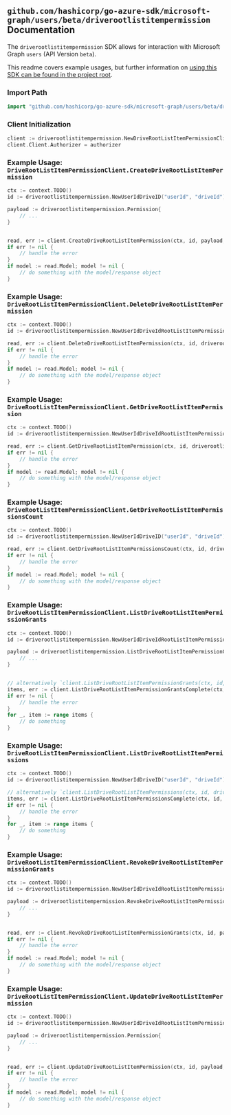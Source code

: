 
## `github.com/hashicorp/go-azure-sdk/microsoft-graph/users/beta/driverootlistitempermission` Documentation

The `driverootlistitempermission` SDK allows for interaction with Microsoft Graph `users` (API Version `beta`).

This readme covers example usages, but further information on [using this SDK can be found in the project root](https://github.com/hashicorp/go-azure-sdk/tree/main/docs).

### Import Path

```go
import "github.com/hashicorp/go-azure-sdk/microsoft-graph/users/beta/driverootlistitempermission"
```


### Client Initialization

```go
client := driverootlistitempermission.NewDriveRootListItemPermissionClientWithBaseURI("https://graph.microsoft.com")
client.Client.Authorizer = authorizer
```


### Example Usage: `DriveRootListItemPermissionClient.CreateDriveRootListItemPermission`

```go
ctx := context.TODO()
id := driverootlistitempermission.NewUserIdDriveID("userId", "driveId")

payload := driverootlistitempermission.Permission{
	// ...
}


read, err := client.CreateDriveRootListItemPermission(ctx, id, payload, driverootlistitempermission.DefaultCreateDriveRootListItemPermissionOperationOptions())
if err != nil {
	// handle the error
}
if model := read.Model; model != nil {
	// do something with the model/response object
}
```


### Example Usage: `DriveRootListItemPermissionClient.DeleteDriveRootListItemPermission`

```go
ctx := context.TODO()
id := driverootlistitempermission.NewUserIdDriveIdRootListItemPermissionID("userId", "driveId", "permissionId")

read, err := client.DeleteDriveRootListItemPermission(ctx, id, driverootlistitempermission.DefaultDeleteDriveRootListItemPermissionOperationOptions())
if err != nil {
	// handle the error
}
if model := read.Model; model != nil {
	// do something with the model/response object
}
```


### Example Usage: `DriveRootListItemPermissionClient.GetDriveRootListItemPermission`

```go
ctx := context.TODO()
id := driverootlistitempermission.NewUserIdDriveIdRootListItemPermissionID("userId", "driveId", "permissionId")

read, err := client.GetDriveRootListItemPermission(ctx, id, driverootlistitempermission.DefaultGetDriveRootListItemPermissionOperationOptions())
if err != nil {
	// handle the error
}
if model := read.Model; model != nil {
	// do something with the model/response object
}
```


### Example Usage: `DriveRootListItemPermissionClient.GetDriveRootListItemPermissionsCount`

```go
ctx := context.TODO()
id := driverootlistitempermission.NewUserIdDriveID("userId", "driveId")

read, err := client.GetDriveRootListItemPermissionsCount(ctx, id, driverootlistitempermission.DefaultGetDriveRootListItemPermissionsCountOperationOptions())
if err != nil {
	// handle the error
}
if model := read.Model; model != nil {
	// do something with the model/response object
}
```


### Example Usage: `DriveRootListItemPermissionClient.ListDriveRootListItemPermissionGrants`

```go
ctx := context.TODO()
id := driverootlistitempermission.NewUserIdDriveIdRootListItemPermissionID("userId", "driveId", "permissionId")

payload := driverootlistitempermission.ListDriveRootListItemPermissionGrantsRequest{
	// ...
}


// alternatively `client.ListDriveRootListItemPermissionGrants(ctx, id, payload, driverootlistitempermission.DefaultListDriveRootListItemPermissionGrantsOperationOptions())` can be used to do batched pagination
items, err := client.ListDriveRootListItemPermissionGrantsComplete(ctx, id, payload, driverootlistitempermission.DefaultListDriveRootListItemPermissionGrantsOperationOptions())
if err != nil {
	// handle the error
}
for _, item := range items {
	// do something
}
```


### Example Usage: `DriveRootListItemPermissionClient.ListDriveRootListItemPermissions`

```go
ctx := context.TODO()
id := driverootlistitempermission.NewUserIdDriveID("userId", "driveId")

// alternatively `client.ListDriveRootListItemPermissions(ctx, id, driverootlistitempermission.DefaultListDriveRootListItemPermissionsOperationOptions())` can be used to do batched pagination
items, err := client.ListDriveRootListItemPermissionsComplete(ctx, id, driverootlistitempermission.DefaultListDriveRootListItemPermissionsOperationOptions())
if err != nil {
	// handle the error
}
for _, item := range items {
	// do something
}
```


### Example Usage: `DriveRootListItemPermissionClient.RevokeDriveRootListItemPermissionGrants`

```go
ctx := context.TODO()
id := driverootlistitempermission.NewUserIdDriveIdRootListItemPermissionID("userId", "driveId", "permissionId")

payload := driverootlistitempermission.RevokeDriveRootListItemPermissionGrantsRequest{
	// ...
}


read, err := client.RevokeDriveRootListItemPermissionGrants(ctx, id, payload, driverootlistitempermission.DefaultRevokeDriveRootListItemPermissionGrantsOperationOptions())
if err != nil {
	// handle the error
}
if model := read.Model; model != nil {
	// do something with the model/response object
}
```


### Example Usage: `DriveRootListItemPermissionClient.UpdateDriveRootListItemPermission`

```go
ctx := context.TODO()
id := driverootlistitempermission.NewUserIdDriveIdRootListItemPermissionID("userId", "driveId", "permissionId")

payload := driverootlistitempermission.Permission{
	// ...
}


read, err := client.UpdateDriveRootListItemPermission(ctx, id, payload, driverootlistitempermission.DefaultUpdateDriveRootListItemPermissionOperationOptions())
if err != nil {
	// handle the error
}
if model := read.Model; model != nil {
	// do something with the model/response object
}
```
